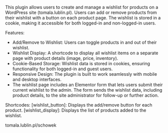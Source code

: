 This plugin allows users to create and manage a wishlist for products on a WordPress site (tomala.lublin.pl). Users can add or remove products from their wishlist with a button on each product page. The wishlist is stored in a cookie, making it accessible for both logged-in and non-logged-in users.

Features:
- Add/Remove to Wishlist: Users can toggle products in and out of their wishlist.
- Wishlist Display: A shortcode to display all wishlist items on a separate page with product details (image, price, inventory).
- Cookie-Based Storage: Wishlist data is stored in cookies, ensuring functionality for both logged-in and guest users.
- Responsive Design: The plugin is built to work seamlessly with mobile and desktop interfaces.
- The wishlist page includes an Elementor form that lets users submit their current wishlist to the admin. 
The form sends the wishlist data, including product details, to the site administrator for follow-up or further action.

Shortcodes:
[wishlist_button]: Displays the add/remove button for each product.
[wishlist_display]: Displays the list of products added to the wishlist.

tomala.lublin.pl/schowek
